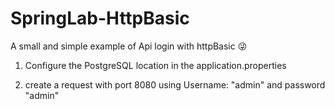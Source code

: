 # SpringLab-HttpBasic
A small and simple example of Api login with httpBasic :stuck_out_tongue_winking_eye: 

1. Configure the PostgreSQL location in the application.properties

2. create a request with port 8080 using Username: "admin" and password "admin"


